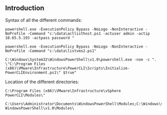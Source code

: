 ## Introduction

Syntax of all the different commands:

```
powershell.exe -ExecutionPolicy Bypass -NoLogo -NonInteractive -NoProfile -Command "c:\data\actlisthost.ps1 -actuser admin -actip 10.65.5.193 -actpass password "

powershell.exe -ExecutionPolicy Bypass -NoLogo -NonInteractive -NoProfile -Command "c:\data\listvms2.ps1"

C:\Windows\System32\WindowsPowerShell\v1.0\powershell.exe -noe -c ". \"C:\Program Files (x86)\VMware\Infrastructure\PowerCLI\Scripts\Initialize-PowerCLIEnvironment.ps1\" $true"

```

Location of the different directories:
```
C:\Program Files (x86)\VMware\Infrastructure\vSphere PowerCLI\Modules\"

C:\Users\Administrator\Documents\WindowsPowerShell\Modules;C:\Windows\system32\
WindowsPowerShell\v1.0\Modules\
```
